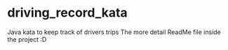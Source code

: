 # driving_record_kata
Java kata to keep track of drivers trips
The more detail ReadMe file inside the project :D
